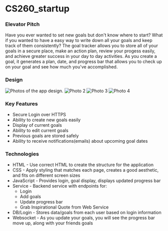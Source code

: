 # CS260_startup
### Elevator Pitch 

Have you ever wanted to set new goals but don't know where to start? What if you wanted to have a easy way to write down all your goals and keep track of them consistently? The goal tracker allows you to store all of your goals in a secure place, make an action plan, review your progess easily, and achieve greater success in your day to day activities. As you create a goal, it generates a plan, date, and progress bar that allows you to check up on your goal and see how much you've accomplished.

### Design 
![Photos of the app design.](https://drive.google.com/file/d/1gvep-BQocM-rjJ0ESpHKLjoiNC4eN6MV/view?usp=drive_link)
![Photo 2](https://drive.google.com/file/d/1dsDIK_0O1BK8vJ95Jeyx1AweiLo0vQp5/view?usp=drive_link)
![Photo 3](https://drive.google.com/file/d/171sMRo9nyd_GnHsAfrfazH_kfo1pdYLw/view?usp=drive_link)
![Photo 4](https://drive.google.com/file/d/1NPQSOys9TFBuJ25f45UdpDfaFObORuLB/view?usp=drive_link)

### Key Features
* Secure Login over HTTPS
* Ability to create new goals easily
* Display of current goals 
* Ability to edit current goals 
* Previous goals are stored safely 
* Ability to receive notifications(emails) about upcoming goal dates 

### Technologies
- HTML - Use correct HTML to create the structure for the application 
- CSS - Apply styling that matches each page, creates a good aesthetic, and fits on different screen sizes 
- JavaScript - Provides login, goal display, displays updated progress bar 
- Service - Backend service with endpoints for:
    - Login
    - Add goals
    - Update progress bar 
    - Grab Inspirational Quote from Web Service 
- DB/Login - Stores data/goals from each user based on login information 
- Websocket - As you update your goals, you will see the progress bar move up, along with your friends goals 

